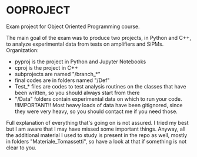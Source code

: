 # OOPROJECT
Exam project for Object Oriented Programming course.

The main goal of the exam was to produce two projects, in Python and C++, to analyze experimental data from tests on amplifiers and SiPMs.
Organization:
- pyproj is the project in Python and Jupyter Notebooks
- cproj is the project in C++
- subprojects are named "/branch_\*"
- final codes are in folders named "/Def" 
- Test_\* files are codes to test analysis routines on the classes that have been written, so you should always start from there
- "/Data" folders contain experimental data on which to run your code. !!IMPORTANT!! Most heavy loads of data have been gitignored, since they were very heavy, so you should contact me if you need those.

Full explanation of everything that's going on is not assured. I tried my best but I am aware that I may have missed some important things. Anyway, all the additional material I used to study is present in the repo as well, mostly in folders "Materiale_Tomassetti", so have a look at that if something is not clear to you.
